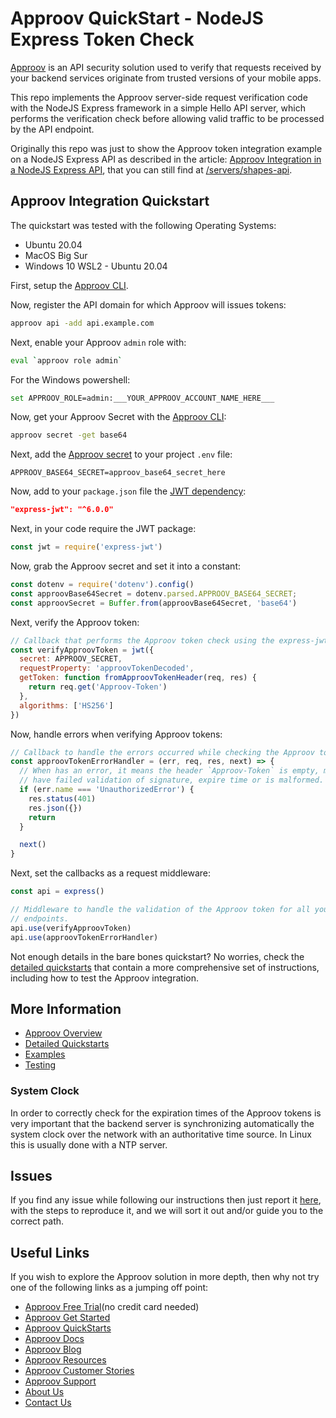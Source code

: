# Approov QuickStart - NodeJS Express Token Check

[Approov](https://approov.io) is an API security solution used to verify that requests received by your backend services originate from trusted versions of your mobile apps.

This repo implements the Approov server-side request verification code with the NodeJS Express framework in a simple Hello API server, which performs the verification check before allowing valid traffic to be processed by the API endpoint.

Originally this repo was just to show the Approov token integration example on a NodeJS Express API as described in the article: [Approov Integration in a NodeJS Express API](https://approov.io/blog//approov-integration-in-a-nodejs-express-api), that you can still find at [/servers/shapes-api](/servers/shapes-api).


## Approov Integration Quickstart

The quickstart was tested with the following Operating Systems:

* Ubuntu 20.04
* MacOS Big Sur
* Windows 10 WSL2 - Ubuntu 20.04

First, setup the [Approov CLI](https://approov.io/docs/latest/approov-installation/index.html#initializing-the-approov-cli).

Now, register the API domain for which Approov will issues tokens:

```bash
approov api -add api.example.com
```

Next, enable your Approov `admin` role with:

```bash
eval `approov role admin`
````

For the Windows powershell:

```bash
set APPROOV_ROLE=admin:___YOUR_APPROOV_ACCOUNT_NAME_HERE___
```

Now, get your Approov Secret with the [Approov CLI](https://approov.io/docs/latest/approov-installation/index.html#initializing-the-approov-cli):

```bash
approov secret -get base64
```

Next, add the [Approov secret](https://approov.io/docs/latest/approov-usage-documentation/#account-secret-key-export) to your project `.env` file:

```env
APPROOV_BASE64_SECRET=approov_base64_secret_here
```

Now, add to your `package.json` file the [JWT dependency](https://github.com/auth0/express-jwt):

```json
"express-jwt": "^6.0.0"
```

Next, in your code require the JWT package:

```javascript
const jwt = require('express-jwt')
```

Now, grab the Approov secret and set it into a constant:

```javascript
const dotenv = require('dotenv').config()
const approovBase64Secret = dotenv.parsed.APPROOV_BASE64_SECRET;
const approovSecret = Buffer.from(approovBase64Secret, 'base64')
```

Next, verify the Approov token:

```javascript
// Callback that performs the Approov token check using the express-jwt library
const verifyApproovToken = jwt({
  secret: APPROOV_SECRET,
  requestProperty: 'approovTokenDecoded',
  getToken: function fromApproovTokenHeader(req, res) {
    return req.get('Approov-Token')
  },
  algorithms: ['HS256']
})
```

Now, handle errors when verifying Approov tokens:

```js
// Callback to handle the errors occurred while checking the Approov token.
const approovTokenErrorHandler = (err, req, res, next) => {
  // When has an error, it means the header `Approov-Token` is empty, missing or
  // have failed validation of signature, expire time or is malformed.
  if (err.name === 'UnauthorizedError') {
    res.status(401)
    res.json({})
    return
  }

  next()
}
```

Next, set the callbacks as a request middleware:

```js
const api = express()

// Middleware to handle the validation of the Approov token for all your API
// endpoints.
api.use(verifyApproovToken)
api.use(approovTokenErrorHandler)
````

Not enough details in the bare bones quickstart? No worries, check the [detailed quickstarts](QUICKSTARTS.md) that contain a more comprehensive set of instructions, including how to test the Approov integration.


## More Information

* [Approov Overview](OVERVIEW.md)
* [Detailed Quickstarts](QUICKSTARTS.md)
* [Examples](EXAMPLES.md)
* [Testing](TESTING.md)

### System Clock

In order to correctly check for the expiration times of the Approov tokens is very important that the backend server is synchronizing automatically the system clock over the network with an authoritative time source. In Linux this is usually done with a NTP server.


## Issues

If you find any issue while following our instructions then just report it [here](https://github.com/approov/quickstart-nodejs-express-token-check/issues), with the steps to reproduce it, and we will sort it out and/or guide you to the correct path.


## Useful Links

If you wish to explore the Approov solution in more depth, then why not try one of the following links as a jumping off point:

* [Approov Free Trial](https://approov.io/signup)(no credit card needed)
* [Approov Get Started](https://approov.io/product/demo)
* [Approov QuickStarts](https://approov.io/docs/latest/approov-integration-examples/)
* [Approov Docs](https://approov.io/docs)
* [Approov Blog](https://approov.io/blog/)
* [Approov Resources](https://approov.io/resource/)
* [Approov Customer Stories](https://approov.io/customer)
* [Approov Support](https://approov.io/contact)
* [About Us](https://approov.io/company)
* [Contact Us](https://approov.io/contact)

